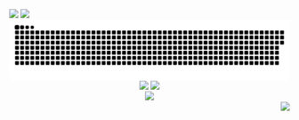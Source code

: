 <div style="background-color:rgba(0, 0, 0, 0.0470588)>
  
<div align="center">
  <img height=195 src="https://c.tenor.com/99HIOHQ0l00AAAAd/tenor.gif"/>
  <img src="https://github-readme-streak-stats-git-main-davids-projects-ad77adcc.vercel.app/?user=gidsola&theme=dracula&card_width=150"/>
</div>

<img align="center" src="contributions.svg"/>

<div align="center">
  <img height=170 src="https://my-stats-43gk.vercel.app/api/top-langs/?username=gidsola&hide=html,scss,css&langs_count=8&layout=compact&theme=dracula&card_width=100" />
  <img src="https://my-stats-43gk.vercel.app/api?username=gidsola&show_icons=true&theme=dracula&hide=contribs,issues&show=discussions_answered&rank_icon=github&include_all_commits=true&card_width=150" />
</div>

<div align="center">
  <img src="https://github-profile-trophy.vercel.app/?username=gidsola&theme=dracula&no-frame=true&title=Stars,Followers,Commits&column=-1"/>
</div>
<img align="right" src="https://komarev.com/ghpvc/?username=gidsola&style=plastic&color=blueviolet"/>



</div>
